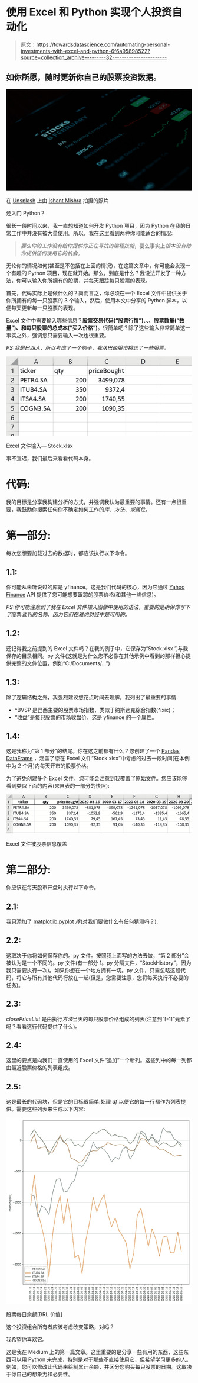 # 使用 Excel 和 Python 实现个人投资自动化

> 原文：<https://towardsdatascience.com/automating-personal-investments-with-excel-and-python-6f6a95898522?source=collection_archive---------32----------------------->

## 如你所愿，随时更新你自己的股票投资数据。

![](img/0896dfd6eb65f84f18349ea43654de89.png)

在 [Unsplash](https://unsplash.com?utm_source=medium&utm_medium=referral) 上由 [Ishant Mishra](https://unsplash.com/@ishant_mishra54?utm_source=medium&utm_medium=referral) 拍摄的照片

还入门 Python？

很长一段时间以来，我一直想知道如何开发 Python 项目，因为 Python 在我的日常工作中并没有被大量使用。所以，我在这里看到两种你可能适合的情况:

> *要么你的工作没有给你提供你正在寻找的编程技能*，要么事实上*根本没有给你提供任何使用它的机会*。

无论你的情况如何(甚至是不包括在上面的情况)，在这篇文章中，你可能会发现一个有趣的 Python 项目，现在就开始。那么，到底是什么？我设法开发了一种方法，你可以输入你所拥有的股票，并每天跟踪每只股票的表现。

首先，代码实际上是做什么的？简而言之，你必须在一个 Excel 文件中提供关于你所拥有的每一只股票的 3 个输入，然后，使用本文中分享的 Python 脚本，以便每天更新每一只股票的表现。

Excel 文件中需要输入哪些信息？**股票交易代码(“股票行情”)**、**、**、**股票数量(“数量”)、**和**每只股票的总成本(“买入价格”)**。很简单吧？除了这些输入非常简单这一事实之外，强调您只需要输入一次也很重要。

*PS:我是巴西人，所以考虑了一个例子，我从巴西股市挑选了一些股票。*

![](img/76a3bdcb210b107865ef3643450a00f2.png)

Excel 文件输入— Stock.xlsx

事不宜迟，我们最后来看看代码本身。

# 代码:

我的目标是分享我构建分析的方式，并强调我认为最重要的事情。还有一点很重要，我鼓励你搜索任何你不确定如何工作的*库*、*方法、*或*属性*。

# 第一部分:

每次您想要加载过去的数据时，都应该执行以下命令。

## 1.1:

你可能从未听说过的库是 yfinance。这是我们代码的核心，因为它通过 [Yahoo Finance](https://finance.yahoo.com/) API 提供了您可能想要跟踪的股票价格(和其他一些信息)。

*PS:你可能注意到了我在 Excel 文件输入图像中使用的语法，重要的是确保你写下了*股票*谈判的名称，因为它们在雅虎财经中是可用的。*

## 1.2:

还记得我之前提到的 Excel 文件吗？在我的例子中，它保存为“Stock.xlsx ”,与我保存的目录相同。py 文件(这就是为什么您不必像在其他示例中看到的那样担心提供完整的文件位置，例如“C:/Documents/…”)

## 1.3:

除了逻辑结构之外，我强烈建议您花点时间去理解，我列出了最重要的事情:

*   ^BVSP 是巴西主要的股票市场指数，类似于纳斯达克综合指数(^ixic)；
*   “收盘”是每只股票的市场收盘价，这是 yfinance 的一个属性。

## 1.4:

这是我称为“第 1 部分”的结尾。你在这之前都有什么？您创建了一个 [Pandas DataFrame](https://pandas.pydata.org/pandas-docs/stable/reference/api/pandas.DataFrame.html) ，涵盖了您在 Excel 文件“Stock.xlsx”中考虑的过去一段时间(在本例中为 2 个月)内每天开市的股票价格。

为了避免创建多个 Excel 文件，您可能会注意到我覆盖了原始文件。您应该能够看到类似下面的内容(来自表的一部分的快照):

![](img/246d131d653cb2084f2973bd7e8e4f92.png)

Excel 文件被股票信息覆盖

# 第二部分:

你应该在每天股市开盘时执行以下命令。

## 2.1:

我只添加了 [matplotlib.pyplot](https://matplotlib.org/3.2.1/api/_as_gen/matplotlib.pyplot.html) *库*(对我们要做什么有任何猜测吗？).

## 2.2:

这取决于你将如何保存你的。py 文件。按照我上面写的方法去做，“第 2 部分”会被认为是一个不同的。py 文件(有一部分 1。py 分隔文件，“StockHistory”，因为我只需要执行一次)。如果你想在一个地方拥有一切。py 文件，只需忽略这段代码，将它与所有其他代码行放在一起(但是，您需要注意，您将每天执行不必要的任务)。

## 2.3:

*closePriceList* 是由执行*方法*当天的每只股票价格组成的列表(注意到“[-1]”元素了吗？看看这行代码提供了什么)。

## 2.4:

这里的要点是向我们一直使用的 Excel 文件“追加”一个新列。这些列中的每一列都由最近股票价格的列表组成。

## 2.5:

这是最长的代码块，但是它的目标很简单:处理 *df* 以便它的每一行都作为列表提供。需要这些列表来生成以下内容:

![](img/d2bbf7f2d295420de1fe68559c943cfd.png)

股票每日余额[BRL 价值]

这个投资组合所有者应该考虑改变策略，对吗？

我希望你喜欢它。

这是我在 Medium 上的第一篇文章。这里重要的是分享一些有用的东西，这些东西可以用 Python 来完成，特别是对于那些不直接使用它，但希望学习更多的人。例如，您可以修改此代码来绘制累计余额，并区分您购买每只股票的日期。这取决于你自己的想象力和必要性。